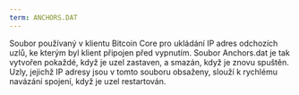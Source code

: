 ```yaml
---
term: ANCHORS.DAT
---
```


Soubor používaný v klientu Bitcoin Core pro ukládání IP adres odchozích uzlů, ke kterým byl klient připojen před vypnutím. Soubor Anchors.dat je tak vytvořen pokaždé, když je uzel zastaven, a smazán, když je znovu spuštěn. Uzly, jejichž IP adresy jsou v tomto souboru obsaženy, slouží k rychlému navázání spojení, když je uzel restartován.